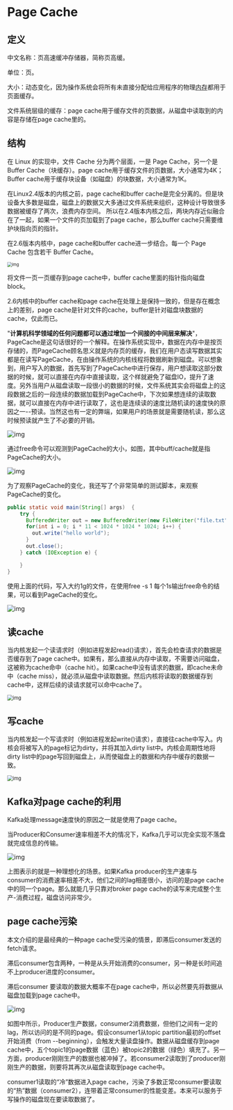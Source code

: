 # Page Cache

## 定义

中文名称：页高速缓冲存储器，简称页高缓。

单位：页。

大小：动态变化，因为操作系统会将所有未直接分配给应用程序的物理[内存](https://so.csdn.net/so/search?q=内存&spm=1001.2101.3001.7020)都用于页面缓存。   

文件系统层级的缓存：page cache用于缓存文件的页数据，从磁盘中读取到的内容是存储在page cache里的。

## 结构

在 Linux 的实现中，文件 Cache 分为两个层面，一是 Page Cache，另一个是 Buffer Cache（块缓存）。page cache用于缓存文件的页数据，大小通常为4K；Buffer cache用于缓存块设备（如磁盘）的块数据，大小通常为1K。

在Linux2.4版本的内核之前，page cache和buffer cache是完全分离的。但是块设备大多数是磁盘，磁盘上的数据又大多通过文件系统来组织，这种设计导致很多数据被缓存了两次，浪费内存空间。
所以在2.4版本内核之后，两块内存近似融合在了一起，如果一个文件的页加载到了page cache，那么buffer cache只需要维护块指向页的指针。

在2.6版本内核中，page cache和buffer cache进一步结合。每一个 Page Cache 包含若干 Buffer Cache。

<img src="image/watermark,type_ZmFuZ3poZW5naGVpdGk,shadow_10,text_aHR0cHM6Ly9ibG9nLmNzZG4ubmV0L0NlY2lsaWEzMzMz,size_16,color_FFFFFF,t_70.png" alt="img" style="zoom:67%;" />

将文件一页一页缓存到page cache中，buffer cache里面的指针指向磁盘block。

2.6内核中的buffer cache和page cache在处理上是保持一致的，但是存在概念上的差别，page cache是针对文件的cache，buffer是针对磁盘块数据的cache，仅此而已。

"**计算机科学领域的任何问题都可以通过增加一个间接的中间层来解决**"，PageCache是这句话很好的一个解释。在操作系统实现中，数据在内存中是按页存储的，而PageCache顾名思义就是内存页的缓存，我们在用户态读写数据其实都是在读写PageCache，在由操作系统的内核线程将数据刷新到磁盘。可以想象到，用户写入的数据，首先写到了PageCache中进行保存，用户想读取这部分数据的时候，就可以直接在内存中直接读取，这个样就避免了磁盘IO，提升了速度。另外当用户从磁盘读取一段很小的数据的时候，文件系统其实会将磁盘上的这段数据之后的一段连续的数据加载到PageCache中，下次如果想连续的读取数据，就可以直接在内存中进行读取了，这也是连续读的速度比随机读的速度快的原因之一--预读。当然这也有一定的弊端，如果用户的场景就是需要随机读，那么这时候预读就产生了不必要的开销。

![img](image/v2-32c9e5fb1c395c1f2396e939ee2e897c_1440w.jpg)

通过free命令可以观测到PageCache的大小，如图，其中buff/cache就是指PageCache的大小。

![img](image/v2-ae16f041caf8ae6d517bb800e0224c6e_1440w.png)

为了观察PageCache的变化，我还写了个非常简单的测试脚本，来观察PageCache的变化。

```java
public static void main(String[] args)  {
    try {
      BufferedWriter out = new BufferedWriter(new FileWriter("file.txt"));
      for(int i = 0; i * 11 < 1024 * 1024 * 1024; i++) {
        out.write("hello world");
      }
      out.close();
    } catch (IOException e) {

    }
}
```

使用上面的代码，写入大约1g的文件，在使用free -s 1 每个1s输出free命令的结果，可以看到PageCache的变化。

![img](image/v2-76a84e3777718a26ffb961663f58dcd9_1440w.jpg)

## 读cache

当内核发起一个读请求时（例如进程发起read()请求），首先会检查请求的数据是否缓存到了page cache中。如果有，那么直接从内存中读取，不需要访问磁盘，这被称为cache命中（cache hit）。如果cache中没有请求的数据，即cache未命中（cache miss），就必须从磁盘中读取数据。然后内核将读取的数据缓存到cache中，这样后续的读请求就可以命中cache了。

<img src="https://img-blog.csdnimg.cn/20191231173013142.png?x-oss-process=image/watermark,type_ZmFuZ3poZW5naGVpdGk,shadow_10,text_aHR0cHM6Ly9ibG9nLmNzZG4ubmV0L0NlY2lsaWEzMzMz,size_16,color_FFFFFF,t_70" alt="img" style="zoom:80%;" />

## **写cache**

当内核发起一个写请求时（例如进程发起write()请求），直接往cache中写入。内核会将被写入的page标记为dirty，并将其加入dirty list中。内核会周期性地将dirty list中的page写回到磁盘上，从而使磁盘上的数据和内存中缓存的数据一致。 

<img src="image/watermark,type_ZmFuZ3poZW5naGVpdGk,shadow_10,text_aHR0cHM6Ly9ibG9nLmNzZG4ubmV0L0NlY2lsaWEzMzMz,size_16,color_FFFFFF,t_70-20220705141640448.png" alt="img" style="zoom:80%;" />

## **Kafka对page cache的利用**

Kafka处理message速度快的原因之一就是使用了page cache。

当Producer和Consumer速率相差不大的情况下，Kafka几乎可以完全实现不落盘就完成信息的传输。

![img](image/watermark,type_ZmFuZ3poZW5naGVpdGk,shadow_10,text_aHR0cHM6Ly9ibG9nLmNzZG4ubmV0L0NlY2lsaWEzMzMz,size_16,color_FFFFFF,t_70-20220705141805012.png)

上图表示的就是一种理想化的场景。如果Kafka producer的生产速率与consumer的消费速率相差不大，他们之间的lag相差很小，访问的是page cache中的同一个page。那么就能几乎只靠对broker page cache的读写来完成整个生产-消费过程，磁盘访问非常少。

## page cache污染

本文介绍的是最经典的一种page cache受污染的情景，即滞后consumer发送的fetch请求。

滞后consumer包含两种，一种是从头开始消费的consumer，另一种是长时间追不上producer进度的consumer。

滞后consumer 要读取的数据大概率不在page cache中，所以必然要先将数据从磁盘加载到page cache中。

![img](image/watermark,type_ZmFuZ3poZW5naGVpdGk,shadow_10,text_aHR0cHM6Ly9ibG9nLmNzZG4ubmV0L0NlY2lsaWEzMzMz,size_16,color_FFFFFF,t_70-20220705141839725.png)

如图中所示，Producer生产数据，consumer2消费数据，但他们之间有一定的lag，所以访问的是不同的page。假设consumer1从topic partition最初的offset开始消费（from --beginning），会触发大量读盘操作。数据从磁盘缓存到page cache中，五个topic1的page数据（蓝色）被topic2的数据（绿色）填充了。另一方面，producer刚刚生产的数据也被冲掉了。若consumer2读取到了producer刚刚生产的数据，则要将其再次从磁盘读取到page cache中。

consumer1读取的“冷”数据进入page cache，污染了多数正常consumer要读取的“热”数据（consumer2），连带着正常consumer的性能变差。本来可以服务于写操作的磁盘现在要读取数据了。